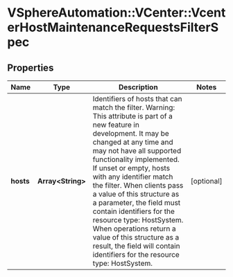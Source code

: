 # VSphereAutomation::VCenter::VcenterHostMaintenanceRequestsFilterSpec

## Properties
Name | Type | Description | Notes
------------ | ------------- | ------------- | -------------
**hosts** | **Array&lt;String&gt;** | Identifiers of hosts that can match the filter. Warning: This attribute is part of a new feature in development. It may be changed at any time and may not have all supported functionality implemented. If unset or empty, hosts with any identifier match the filter. When clients pass a value of this structure as a parameter, the field must contain identifiers for the resource type: HostSystem. When operations return a value of this structure as a result, the field will contain identifiers for the resource type: HostSystem. | [optional] 


